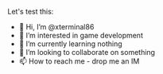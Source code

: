 Let's test this:

- 👋 Hi, I’m @xterminal86
- 👀 I’m interested in game development
- 🌱 I’m currently learning nothing
- 💞️ I’m looking to collaborate on something
- 📫 How to reach me - drop me an IM

<!---
xterminal86/xterminal86 is a ✨ special ✨ repository because its `README.md` (this file) appears on your GitHub profile.
You can click the Preview link to take a look at your changes.
--->
